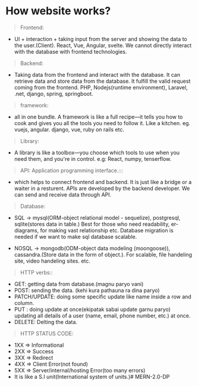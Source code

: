 # How website works?

> Frontend:
- UI + interaction + taking input from the server and showing the data to the user.(Client). React, Vue, Angular, svelte. We cannot directly interact with the database with frontend technologies.

> Backend:
- Taking data from the frontend and interact with the database. It can retrieve data and store data from the database. It fulfill the valid request coming from the frontend. PHP, Nodejs(runtime environment), Laravel, .net, django, spring, springboot.


> framework:
- all in one bundle.  A framework is like a full recipe—it tells you how to cook and gives you all the tools you need to follow it. Like a kitchen. eg. vuejs, angular. django, vue, ruby on rails etc.

> Library:
-  A library is like a toolbox—you choose which tools to use when you need them, and you're in control. e.g: React, numpy, tenserflow.


> API: Application programming interface.:::
- which helps to connect frontend and backend. It is just like a bridge or a waiter in a resturent. APIs are developed by the backend developer. We can send and receive data through API.

>Database: 
- SQL -> mysql(ORM-object relational model - sequelize), postgresql, sqlite(stores data in table.)
Best for those who need readability, er-diagrams, for making vast relationship etc. Database migration is needed if we want to make sql database scalable.

- NOSQL -> mongodb(ODM-object data modeling (moongoose)), cassandra.(Store data in the form of object.). For scalable, 
file handeling site, video handeling sites. etc. 

> HTTP verbs::
- GET: getting data from database.(magnu paryo vani)
- POST: sending the data. (kehi kura pathauna ra dina paryo)
- PATCH/UPDATE: doing some specific update like name inside a row and column.
- PUT : doing update at once(ekipatak sabai update garnu paryo) updating all details of a user (name, email, phone number, etc.) at once.
- DELETE:  Delting the data.

> HTTP STATUS CODE:
- 1XX => Informational
- 2XX => Success
- 3XX => Redirect
- 4XX => Client Error(not found)
- 5XX => Server/internal/hosting Error(too many errors)
- It is like a S.I unit(International system of units.)#   M E R N - 2 . 0 - D P  
 